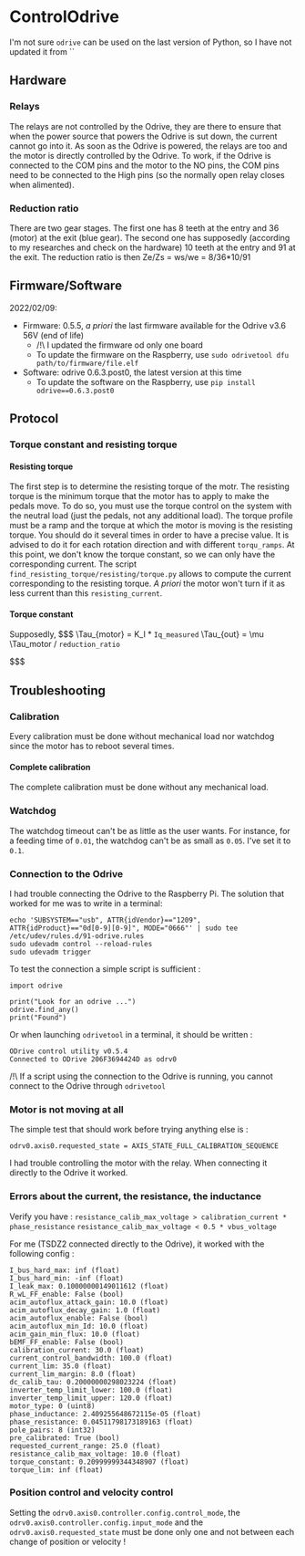 # ControlOdrive
I'm not sure `odrive` can be used on the last version of Python, so I have not updated it from ``
## Hardware
### Relays
The relays are not controlled by the Odrive, they are there to ensure that when the power source that powers the Odrive is sut down, the current cannot go into it.
As soon as the Odrive is powered, the relays are too and the motor is directly controlled by the Odrive.
To work, if the Odrive is connected to the COM pins and the motor to the NO pins,
the COM pins need to be connected to the High pins (so the normally open relay closes when alimented).
### Reduction ratio
There are two gear stages. The first one has 8 teeth at the entry and 36 (motor) at the exit (blue gear).
The second one has supposedly (according to my researches and check on the hardware) 10 teeth at the entry and 91 at the exit. 
The reduction ratio is then Ze/Zs = ws/we = 8/36*10/91
## Firmware/Software
2022/02/09:
- Firmware: 0.5.5, *a priori* the last firmware available for the Odrive v3.6 56V (end of life)
  - /!\ I updated the firmware od only one board
  - To update the firmware on the Raspberry, use `sudo odrivetool dfu path/to/firmware/file.elf`
- Software: odrive 0.6.3.post0, the latest version at this time
  - To update the software on the Raspberry, use `pip install odrive==0.6.3.post0`
## Protocol
### Torque constant and resisting torque
#### Resisting torque
The first step is to determine the resisting torque of the motr. The resisting torque is the minimum torque that the
motor has to apply to make the pedals move.
To do so, you must use the torque control on the system with the neutral load (just the pedals, not any additional
load). The torque profile must be a ramp and the torque at which the motor is moving is the resisting torque. You 
should do it several times in order to have a precise value. It is advised to do it for each rotation direction and with
different `torqu_ramps`.
At this point, we don't know the torque constant, so we can only have the corresponding current.
The script `find_resisting_torque/resisting/torque.py` allows to compute the current corresponding to the resisting
torque. _A priori_ the motor won't turn if it as less current than this `resisting_current`.
#### Torque constant
Supposedly, 
$$$
\Tau_{motor} = K_I * `Iq_measured`
\Tau_{out} = \mu \Tau_motor / `reduction_ratio`

$$$
## Troubleshooting
### Calibration
Every calibration must be done without mechanical load nor watchdog since the motor has to reboot several times.
#### Complete calibration
The complete calibration must be done without any mechanical load.
### Watchdog
The watchdog timeout can't be as little as the user wants.
For instance, for a feeding time of `0.01`, the watchdog can't be as small as `0.05`.
I've set it to `0.1`.
### Connection to the Odrive
I had trouble connecting the Odrive to the Raspberry Pi. The solution that worked for me was to write in a terminal:
```
echo 'SUBSYSTEM=="usb", ATTR{idVendor}=="1209", ATTR{idProduct}=="0d[0-9][0-9]", MODE="0666"' | sudo tee /etc/udev/rules.d/91-odrive.rules
sudo udevadm control --reload-rules
sudo udevadm trigger
```
To test the connection a simple script is sufficient :
```
import odrive

print("Look for an odrive ...")
odrive.find_any()
print("Found")
```
Or when launching `odrivetool` in a terminal, it should be written :
```
ODrive control utility v0.5.4
Connected to ODrive 206F3694424D as odrv0
```
/!\ If a script using the connection to the Odrive is running, you cannot connect to the Odrive through `odrivetool`
### Motor is not moving at all
The simple test that should work before trying anything else is :
```
odrv0.axis0.requested_state = AXIS_STATE_FULL_CALIBRATION_SEQUENCE
```
I had trouble controlling the motor with the relay. When connecting it directly to the Odrive it worked.
### Errors about the current, the resistance, the inductance
Verify you have :
`resistance_calib_max_voltage > calibration_current * phase_resistance`
`resistance_calib_max_voltage < 0.5 * vbus_voltage`

For me (TSDZ2 connected directly to the Odrive), it worked with the following config :
```
I_bus_hard_max: inf (float)
I_bus_hard_min: -inf (float)
I_leak_max: 0.10000000149011612 (float)
R_wL_FF_enable: False (bool)
acim_autoflux_attack_gain: 10.0 (float)
acim_autoflux_decay_gain: 1.0 (float)
acim_autoflux_enable: False (bool)
acim_autoflux_min_Id: 10.0 (float)
acim_gain_min_flux: 10.0 (float)
bEMF_FF_enable: False (bool)
calibration_current: 30.0 (float)
current_control_bandwidth: 100.0 (float)
current_lim: 35.0 (float)
current_lim_margin: 8.0 (float)
dc_calib_tau: 0.20000000298023224 (float)
inverter_temp_limit_lower: 100.0 (float)
inverter_temp_limit_upper: 120.0 (float)
motor_type: 0 (uint8)
phase_inductance: 2.409255648672115e-05 (float)
phase_resistance: 0.04511798173189163 (float)
pole_pairs: 8 (int32)
pre_calibrated: True (bool)
requested_current_range: 25.0 (float)
resistance_calib_max_voltage: 10.0 (float)
torque_constant: 0.20999999344348907 (float)
torque_lim: inf (float)
```
### Position control and velocity control
Setting the `odrv0.axis0.controller.config.control_mode`, the `odrv0.axis0.controller.config.input_mode` and the 
`odrv0.axis0.requested_state` must be done only one and not between each change of position or velocity !